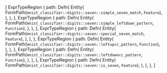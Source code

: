 [
    ExprTypeRegion {
        path: Defn(
            Entity(
                FormPath(`mnist_classifier::digits::seven::simple_seven_match`, `Feature`),
            ),
        ),
    },
    ExprTypeRegion {
        path: Defn(
            Entity(
                FormPath(`mnist_classifier::digits::seven::simple_leftdown_pattern`, `Function`),
            ),
        ),
    },
    ExprTypeRegion {
        path: Defn(
            Entity(
                FormPath(`mnist_classifier::digits::seven::special_seven_match`, `Feature`),
            ),
        ),
    },
    ExprTypeRegion {
        path: Defn(
            Entity(
                FormPath(`mnist_classifier::digits::seven::leftupcc_pattern`, `Function`),
            ),
        ),
    },
    ExprTypeRegion {
        path: Defn(
            Entity(
                FormPath(`mnist_classifier::digits::seven::leftdowncc_pattern`, `Function`),
            ),
        ),
    },
    ExprTypeRegion {
        path: Defn(
            Entity(
                FormPath(`mnist_classifier::digits::seven::is_seven`, `Feature`),
            ),
        ),
    },
]